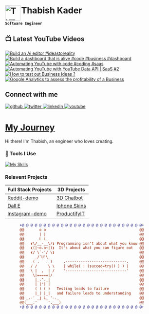 # Thabish Kader <img align="left" alt="TypeScript" width="50px"  src="https://cdn.jsdelivr.net/gh/devicons/devicon/icons/coffeescript/coffeescript-original-wordmark.svg" />

**`Software Engineer`**

## 📺 Latest YouTube Videos

<!-- BEGIN YOUTUBE-CARDS -->
[![Build an Ai editor #ideastoreality](https://ytcards.demolab.com/?id=ghebEF8Ixoc&title=Build+an+Ai+editor+%23ideastoreality&lang=en&timestamp=1721845829&background_color=%230d1117&title_color=%23ffffff&stats_color=%23dedede&max_title_lines=1&width=250&border_radius=5 "Build an Ai editor #ideastoreality")](https://www.youtube.com/watch?v=ghebEF8Ixoc)
[![Build a dashboard that is alive #code #business #dashboard](https://ytcards.demolab.com/?id=FfkZPU7C0W4&title=Build+a+dashboard+that+is+alive+%23code+%23business+%23dashboard&lang=en&timestamp=1720940508&background_color=%230d1117&title_color=%23ffffff&stats_color=%23dedede&max_title_lines=1&width=250&border_radius=5 "Build a dashboard that is alive #code #business #dashboard")](https://www.youtube.com/watch?v=FfkZPU7C0W4)
[![Automating YouTube with code #coding #saas](https://ytcards.demolab.com/?id=aWtljZJEPZw&title=Automating+YouTube+with+code+%23coding+%23saas&lang=en&timestamp=1720933657&background_color=%230d1117&title_color=%23ffffff&stats_color=%23dedede&max_title_lines=1&width=250&border_radius=5 "Automating YouTube with code #coding #saas")](https://www.youtube.com/watch?v=aWtljZJEPZw)
[![Automating YouTube with YouTube Data API | SaaS #2](https://ytcards.demolab.com/?id=FY4ShzBuif0&title=Automating+YouTube+with+YouTube+Data+API+%7C+SaaS+%232&lang=en&timestamp=1720860418&background_color=%230d1117&title_color=%23ffffff&stats_color=%23dedede&max_title_lines=1&width=250&border_radius=5 "Automating YouTube with YouTube Data API | SaaS #2")](https://www.youtube.com/watch?v=FY4ShzBuif0)
[![How to test out Business Ideas ?](https://ytcards.demolab.com/?id=YTAwyWwA9bk&title=How+to+test+out+Business+Ideas+%3F&lang=en&timestamp=1719039388&background_color=%230d1117&title_color=%23ffffff&stats_color=%23dedede&max_title_lines=1&width=250&border_radius=5 "How to test out Business Ideas ?")](https://www.youtube.com/watch?v=YTAwyWwA9bk)
[![Google Analytics to assess the profitability of a Business](https://ytcards.demolab.com/?id=KtZpa9Rqvt0&title=Google+Analytics+to+assess+the+profitability+of+a+Business&lang=en&timestamp=1717317006&background_color=%230d1117&title_color=%23ffffff&stats_color=%23dedede&max_title_lines=1&width=250&border_radius=5 "Google Analytics to assess the profitability of a Business")](https://www.youtube.com/watch?v=KtZpa9Rqvt0)
<!-- END YOUTUBE-CARDS -->

## Connect with me

<div ">
<a href="https://github.com/Thabish-Kader/Thabish-Kader/" target="_blank">
<img src=https://img.shields.io/badge/github-%2324292e.svg?&style=for-the-badge&logo=github&logoColor=white alt=github style="margin-bottom: 5px;" />
</a>
<a href="https://twitter.com/DeveloperTak" target="_blank">
<img src=https://img.shields.io/badge/twitter-%2300acee.svg?&style=for-the-badge&logo=twitter&logoColor=white alt=twitter style="margin-bottom: 5px;" />
</a>
<a href="https://www.linkedin.com/in/thabish-a-kader-366447224/" target="_blank">
<img src=https://img.shields.io/badge/linkedin-%231E77B5.svg?&style=for-the-badge&logo=linkedin&logoColor=white alt=linkedin style="margin-bottom: 5px;" />
</a>
<a href="https://www.youtube.com/@developertak2634" target="_blank">
<img src=https://img.shields.io/badge/youtube-%2324292e.svg?&style=for-the-badge&logo=youtube&logoColor=red alt=youtube style="margin-bottom: 5px;" />
</a>
</div>


# [My Journey](https://threejs-portfolio-4qhb.vercel.app/)
Hi there! I'm Thabish, an engineer who loves creating. 

### 🧰 Tools I Use

[![My Skills](https://skillicons.dev/icons?i=ts,py,java,threejs,tailwind,redux,react,nextjs,vite,js,nodejs,express,mysql,firebase,mongodb,supabase)](https://skillicons.dev) 

### Relavent Projects

| Full Stack Projects | 3D Projects |
| ------------------- | ----------- |
| [Reddit-demo](https://reddit-next-app.vercel.app/)| [3D Chatbot](https://3d-chatbot.vercel.app/)  |
| [Dall E](https://github.com/Thabish-Kader/dall-E-nextjs)| [Iphone Skins](https://de-brand-skin.vercel.app/)   |
| [Instagram-demo](https://instagram-khaki-seven.vercel.app/)|[ProductifyIT](https://3d-generator.vercel.app/)  |

<div align="center">
  
```diff
+@ @ @ @ @ @ @ @ @ @ @ @ @ @ @ @ @ @ @ @ @ @ @ @ @ @ @ @+
@@       o o                                           @@
@@       | |                                           @@
@@      _L_L_                                          @@
@@   ❮\/__-__\/❯ Programming isn't about what you know @@
@@   ❮(|~o.o~|)❯  It's about what you can figure out   @@
@@   ❮/ \`-'/ \❯                                       @@
@@     _/`U'\_                                         @@
@@    ( .   . )     .----------------------------.     @@
@@   / /     \ \    | while( ! (succed=try() ) ) |     @@
@@   \ |  ,  | /    '----------------------------'     @@
@@    \|=====|/                                        @@
@@     |_.^._|                                         @@
@@     | |"| |                                         @@
@@     ( ) ( )   Testing leads to failure              @@
@@     |_| |_|   and failure leads to understanding    @@
@@ _.-' _j L_ '-._                                     @@
@@(___.'     '.___)                                    @@
+@ @ @ @ @ @ @ @ @ @ @ @ @ @ @ @ @ @ @ @ @ @ @ @ @ @ @ @+
```
  
</div>



 


